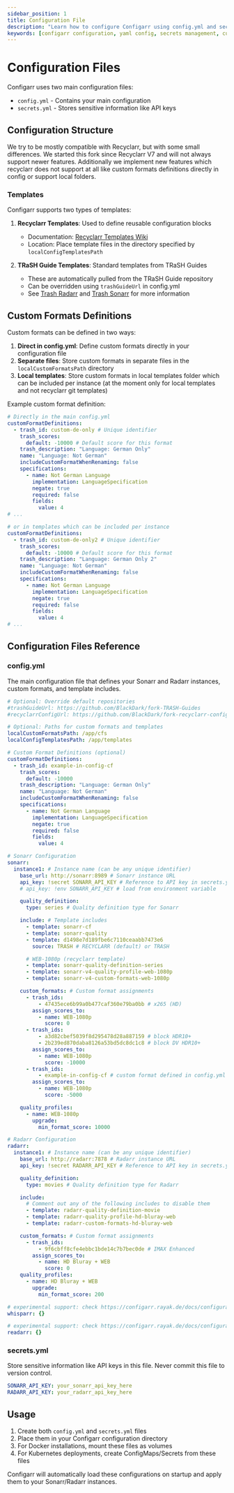 ```yaml
---
sidebar_position: 1
title: Configuration File
description: "Learn how to configure Configarr using config.yml and secrets.yml"
keywords: [configarr configuration, yaml config, secrets management, custom formats]
---
```


# Configuration Files

Configarr uses two main configuration files:

- `config.yml` - Contains your main configuration
- `secrets.yml` - Stores sensitive information like API keys

## Configuration Structure

We try to be mostly compatible with Recyclarr, but with some small differences.
We started this fork since Recyclarr V7 and will not always support newer features.
Additionally we implement new features which recyclarr does not support at all like custom formats definitions directly in config or support local folders.

### Templates

Configarr supports two types of templates:

1. **Recyclarr Templates**: Used to define reusable configuration blocks

   - Documentation: [Recyclarr Templates Wiki](https://github.com/recyclarr/recyclarr/wiki/Templates)
   - Location: Place template files in the directory specified by `localConfigTemplatesPath`

2. **TRaSH Guide Templates**: Standard templates from TRaSH Guides
   - These are automatically pulled from the TRaSH Guide repository
   - Can be overridden using `trashGuideUrl` in config.yml
   - See [Trash Radarr](https://github.com/TRaSH-Guides/Guides/tree/master/docs/json/radarr/quality-profiles) and [Trash Sonarr](https://github.com/TRaSH-Guides/Guides/tree/master/docs/json/sonarr/quality-profiles) for more information

## Custom Formats Definitions

Custom formats can be defined in two ways:

1. **Direct in config.yml**: Define custom formats directly in your configuration file
2. **Separate files**: Store custom formats in separate files in the `localCustomFormatsPath` directory
3. **Local templates**: Store custom formats in local templates folder which can be included per instance (at the moment only for local templates and not recyclarr git templates)

Example custom format definition:

```yaml title="config.yml"
# Directly in the main config.yml
customFormatDefinitions:
  - trash_id: custom-de-only # Unique identifier
    trash_scores:
      default: -10000 # Default score for this format
    trash_description: "Language: German Only"
    name: "Language: Not German"
    includeCustomFormatWhenRenaming: false
    specifications:
      - name: Not German Language
        implementation: LanguageSpecification
        negate: true
        required: false
        fields:
          value: 4
# ...
```

```yaml title="local-templates/template1.yml"
# or in templates which can be included per instance
customFormatDefinitions:
  - trash_id: custom-de-only2 # Unique identifier
    trash_scores:
      default: -10000 # Default score for this format
    trash_description: "Language: German Only 2"
    name: "Language: Not German"
    includeCustomFormatWhenRenaming: false
    specifications:
      - name: Not German Language
        implementation: LanguageSpecification
        negate: true
        required: false
        fields:
          value: 4
# ...
```

## Configuration Files Reference

### config.yml

The main configuration file that defines your Sonarr and Radarr instances, custom formats, and template includes.

```yaml title="config.yml"
# Optional: Override default repositories
#trashGuideUrl: https://github.com/BlackDark/fork-TRASH-Guides
#recyclarrConfigUrl: https://github.com/BlackDark/fork-recyclarr-configs

# Optional: Paths for custom formats and templates
localCustomFormatsPath: /app/cfs
localConfigTemplatesPath: /app/templates

# Custom Format Definitions (optional)
customFormatDefinitions:
  - trash_id: example-in-config-cf
    trash_scores:
      default: -10000
    trash_description: "Language: German Only"
    name: "Language: Not German"
    includeCustomFormatWhenRenaming: false
    specifications:
      - name: Not German Language
        implementation: LanguageSpecification
        negate: true
        required: false
        fields:
          value: 4

# Sonarr Configuration
sonarr:
  instance1: # Instance name (can be any unique identifier)
    base_url: http://sonarr:8989 # Sonarr instance URL
    api_key: !secret SONARR_API_KEY # Reference to API key in secrets.yml
    # api_key: !env SONARR_API_KEY # load from environment variable

    quality_definition:
      type: series # Quality definition type for Sonarr

    include: # Template includes
      - template: sonarr-cf
      - template: sonarr-quality
      - template: d1498e7d189fbe6c7110ceaabb7473e6
        source: TRASH # RECYCLARR (default) or TRASH

      # WEB-1080p (recyclarr template)
      - template: sonarr-quality-definition-series
      - template: sonarr-v4-quality-profile-web-1080p
      - template: sonarr-v4-custom-formats-web-1080p

    custom_formats: # Custom format assignments
      - trash_ids:
          - 47435ece6b99a0b477caf360e79ba0bb # x265 (HD)
        assign_scores_to:
          - name: WEB-1080p
            score: 0
      - trash_ids:
          - a3d82cbef5039f8d295478d28a887159 # block HDR10+
          - 2b239ed870daba8126a53bd5dc8dc1c8 # block DV HDR10+
        assign_scores_to:
          - name: WEB-1080p
            score: -10000
      - trash_ids:
          - example-in-config-cf # custom format defined in config.yml
        assign_scores_to:
          - name: WEB-1080p
            score: -5000

    quality_profiles:
      - name: WEB-1080p
        upgrade:
          min_format_score: 10000

# Radarr Configuration
radarr:
  instance1: # Instance name (can be any unique identifier)
    base_url: http://radarr:7878 # Radarr instance URL
    api_key: !secret RADARR_API_KEY # Reference to API key in secrets.yml

    quality_definition:
      type: movies # Quality definition type for Radarr

    include:
      # Comment out any of the following includes to disable them
      - template: radarr-quality-definition-movie
      - template: radarr-quality-profile-hd-bluray-web
      - template: radarr-custom-formats-hd-bluray-web

    custom_formats: # Custom format assignments
      - trash_ids:
          - 9f6cbff8cfe4ebbc1bde14c7b7bec0de # IMAX Enhanced
        assign_scores_to:
          - name: HD Bluray + WEB
            score: 0
    quality_profiles:
      - name: HD Bluray + WEB
        upgrade:
          min_format_score: 200

# experimental support: check https://configarr.rayak.de/docs/configuration/experimental-support
whisparr: {}

# experimental support: check https://configarr.rayak.de/docs/configuration/experimental-support
readarr: {}
```

### secrets.yml

Store sensitive information like API keys in this file. Never commit this file to version control.

```yaml title="secrets.yml"
SONARR_API_KEY: your_sonarr_api_key_here
RADARR_API_KEY: your_radarr_api_key_here
```

## Usage

1. Create both `config.yml` and `secrets.yml` files
2. Place them in your Configarr configuration directory
3. For Docker installations, mount these files as volumes
4. For Kubernetes deployments, create ConfigMaps/Secrets from these files

Configarr will automatically load these configurations on startup and apply them to your Sonarr/Radarr instances.
